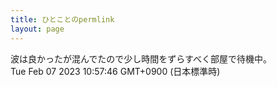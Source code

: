```yaml
---
title: ひとことのpermlink
layout: page
---
```

<div class="box" dt="1675735066258">
  波は良かったが混んでたので少し時間をずらすべく部屋で待機中。
  <div class="content is-small">Tue Feb 07 2023 10:57:46 GMT+0900 (日本標準時)</div>
</div>